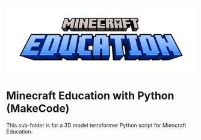 ![alt text](https://github.com/juedwards/MinecraftEducationPythonExamples/blob/main/education-minecraft-logo.png)

# Minecraft Education with Python (MakeCode)

This sub-folder is for a 3D model terraformer Python script for Miencraft Education.
